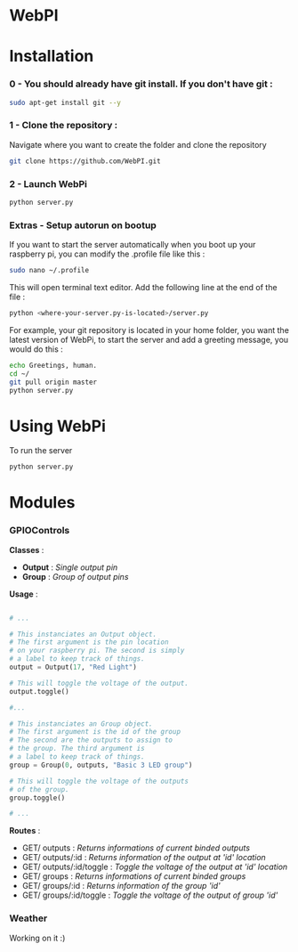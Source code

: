# WebPI

# Installation

### 0 - You should already have git install. If you don't have git :
```sh
sudo apt-get install git --y
```

### 1 - Clone the repository :
Navigate where you want to create the folder and clone the repository <br>
```sh
git clone https://github.com/WebPI.git
```

### 2 - Launch WebPi
```sh
python server.py
```

### Extras - Setup autorun on bootup
If you want to start the server automatically when
you boot up your raspberry pi, you can modify the .profile file
like this :
```sh
sudo nano ~/.profile
```
This will open terminal text editor. Add the following line 
at the end of the file : 
```sh
python <where-your-server.py-is-located>/server.py
```
For example, your git repository is located in your
home folder, you want the latest version of WebPi,
to start the server and add a greeting message, 
you would do this :
```sh
echo Greetings, human.
cd ~/
git pull origin master
python server.py
```

# Using WebPi
To run the server

```sh
python server.py
```


# Modules

### GPIOControls

**Classes** :
- **Output** : *Single output pin*
- **Group** : *Group of output pins*

**Usage** : 
```py

# ...

# This instanciates an Output object.
# The first argument is the pin location
# on your raspberry pi. The second is simply
# a label to keep track of things.
output = Output(17, "Red Light")

# This will toggle the voltage of the output.
output.toggle()

#...

# This instanciates an Group object.
# The first argument is the id of the group
# The second are the outputs to assign to
# the group. The third argument is
# a label to keep track of things.
group = Group(0, outputs, "Basic 3 LED group")

# This will toggle the voltage of the outputs
# of the group.
group.toggle()

# ...

```


**Routes** :
- GET/ outputs : *Returns informations of current binded outputs*
- GET/ outputs/:id : *Returns information of the output at 'id' location*
- GET/ outputs/:id/toggle : *Toggle the voltage of the output at 'id' location*
- GET/ groups : *Returns informations of current binded groups*
- GET/ groups/:id : *Returns information of the group 'id'*
- GET/ groups/:id/toggle : *Toggle the voltage of the output of group 'id'*

### Weather

Working on it :)




